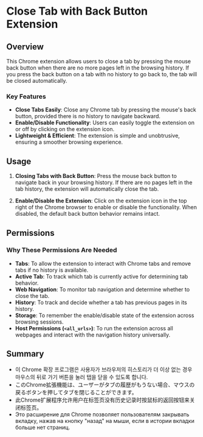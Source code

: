 # Close Tab with Back Button Extension

## Overview
This Chrome extension allows users to close a tab by pressing the mouse back button when there are no more pages left in the browsing history. If you press the back button on a tab with no history to go back to, the tab will be closed automatically.

### Key Features
- **Close Tabs Easily**: Close any Chrome tab by pressing the mouse's back button, provided there is no history to navigate backward.
- **Enable/Disable Functionality**: Users can easily toggle the extension on or off by clicking on the extension icon.
- **Lightweight & Efficient**: The extension is simple and unobtrusive, ensuring a smoother browsing experience.

## Usage
1. **Closing Tabs with Back Button**: Press the mouse back button to navigate back in your browsing history. If there are no pages left in the tab history, the extension will automatically close the tab.

2. **Enable/Disable the Extension**: Click on the extension icon in the top right of the Chrome browser to enable or disable the functionality. When disabled, the default back button behavior remains intact.

## Permissions

### Why These Permissions Are Needed
- **Tabs**: To allow the extension to interact with Chrome tabs and remove tabs if no history is available.
- **Active Tab**: To track which tab is currently active for determining tab behavior.
- **Web Navigation**: To monitor tab navigation and determine whether to close the tab.
- **History**: To track and decide whether a tab has previous pages in its history.
- **Storage**: To remember the enable/disable state of the extension across browsing sessions.
- **Host Permissions (`<all_urls>`)**: To run the extension across all webpages and interact with the navigation history universally.

## Summary

- 이 Chrome 확장 프로그램은 사용자가 브라우저의 히스토리가 더 이상 없는 경우 마우스의 뒤로 가기 버튼을 눌러 탭을 닫을 수 있도록 합니다.
- このChrome拡張機能は、ユーザーがタブの履歴がもうない場合、マウスの戻るボタンを押してタブを閉じることができます。
- 此Chrome扩展程序允许用户在标签页没有历史记录时按鼠标的返回按钮来关闭标签页。
- Это расширение для Chrome позволяет пользователям закрывать вкладку, нажав на кнопку "назад" на мыши, если в истории вкладки больше нет страниц.
